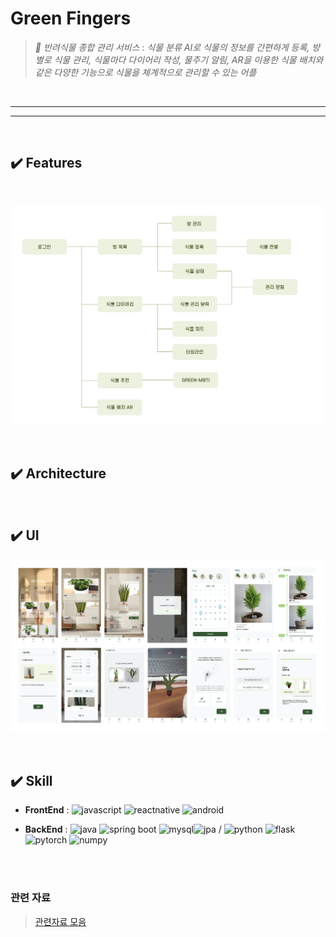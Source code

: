 # Green Fingers
> _🌿 반려식물 종합 관리 서비스_ :  _식물 분류 AI로 식물의 정보를 간편하게 등록, 방 별로 식물 관리, 식물마다 다이어리 작성, 물주기 알림, AR을 이용한 식물 배치와 같은 다양한 기능으로 식물을 체계적으로 관리할 수 있는 어플_

<br/>

---
---

<br/>

## ✔️ Features

<br/>

![features](assets/img/features.png)

<br/>

## ✔️ Architecture

<br/>

## ✔️ UI

![ui](assets/img/ui.png)

<br/>

## ✔️ Skill

- __FrontEnd__ : ![javascript](https://img.shields.io/badge/-Javascript-F7DF1E?logo=javascript&logoColor=white&style=flat) ![reactnative](https://img.shields.io/badge/-ReactNative-61DAFB?logo=react&logoColor=white&style=flat) ![android](https://img.shields.io/badge/-Android-3DDC84?logo=android&logoColor=white&style=flat)


- __BackEnd__ :  ![java](https://img.shields.io/badge/-Java-007396?logo=java&logoColor=white&style=flat) ![spring boot](https://img.shields.io/badge/-SpringBoot-6DB33F?logo=springboot&logoColor=white&style=flat) ![mysql](https://img.shields.io/badge/-MySQL-4479A1?logo=mysql&logoColor=white&style=flat)![jpa](https://img.shields.io/badge/-JPA-gray?logoColor=white&style=flat) / ![python](https://img.shields.io/badge/-Python-3776AB?logo=python&logoColor=white&style=flat) ![flask](https://img.shields.io/badge/-Flask-000000?logo=flask&logoColor=white&style=flat) ![pytorch](https://img.shields.io/badge/-Pytorch-EE4C2C?logo=pytorch&logoColor=white&style=flat)  ![numpy](https://img.shields.io/badge/-Numpy-013243?logo=numpy&logoColor=white&style=flat)

<br/>
<br/>

### 관련 자료 
> [관련자료 모음](https://drive.google.com/drive/folders/1oSPdB86Ki36VeyvYinZbKKB79VD2rY5n?usp=sharing)
